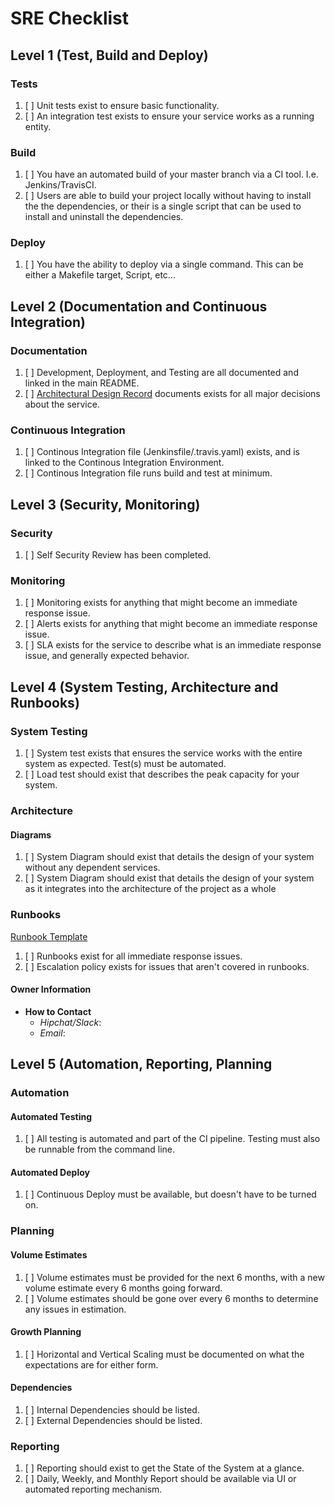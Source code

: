 # SRE Checklist

## Level 1 (Test, Build and Deploy)

### Tests

1. [ ] Unit tests exist to ensure basic functionality.
2. [ ] An integration test exists to ensure your service works as a running entity.

### Build

1. [ ] You have an automated build of your master branch via a CI tool. I.e.
       Jenkins/TravisCI.
2. [ ] Users are able to build your project locally without having to install the
       the dependencies, or their is a single script that can be used to install and
       uninstall the dependencies.

### Deploy

1. [ ] You have the ability to deploy via a single command. This can be either a
       Makefile target, Script, etc...

## Level 2 (Documentation and Continuous Integration)

### Documentation

1. [ ] Development, Deployment, and Testing are all documented and linked in the main
       README.
2. [ ] [Architectural Design Record] documents exists for all major decisions about the
       service.

### Continuous Integration

1. [ ] Continous Integration file (Jenkinsfile/.travis.yaml) exists, and is linked to
       the Continous Integration Environment.
2. [ ] Continous Integration file runs build and test at minimum.

## Level 3 (Security, Monitoring)

### Security

1. [ ] Self Security Review has been completed.

### Monitoring

1. [ ] Monitoring exists for anything that might become an immediate response issue.
2. [ ] Alerts exists for anything that might become an immediate response issue.
3. [ ] SLA exists for the service to describe what is an immediate response issue,
       and generally expected behavior.

## Level 4 (System Testing, Architecture and Runbooks)

### System Testing

1. [ ] System test exists that ensures the service works with the entire system as
       expected. Test(s) must be automated.
2. [ ] Load test should exist that describes the peak capacity for your system.

### Architecture

#### Diagrams

1. [ ] System Diagram should exist that details the design of your system without
       any dependent services.
2. [ ] System Diagram should exist that details the design of your system as it
       integrates into the architecture of the project as a whole

### Runbooks

[Runbook Template]

1. [ ] Runbooks exist for all immediate response issues.
2. [ ] Escalation policy exists for issues that aren't covered in runbooks.

#### Owner Information

* __How to Contact__
  * _Hipchat/Slack_:
  * _Email_:

## Level 5 (Automation, Reporting, Planning

### Automation

#### Automated Testing

1. [ ] All testing is automated and part of the CI pipeline. Testing must also be
       runnable from the command line.

#### Automated Deploy

1. [ ] Continuous Deploy must be available, but doesn't have to be turned on.

### Planning

#### Volume Estimates

1. [ ] Volume estimates must be provided for the next 6 months, with a new volume
       estimate every 6 months going forward.
2. [ ] Volume estimates should be gone over every 6 months to determine any issues
       in estimation.

#### Growth Planning

1. [ ] Horizontal and Vertical Scaling must be documented on what the expectations
       are for either form.

#### Dependencies

1. [ ] Internal Dependencies should be listed.
2. [ ] External Dependencies should be listed.

### Reporting

1. [ ] Reporting should exist to get the State of the System at a glance.
2. [ ] Daily, Weekly, and Monthly Report should be available via UI or automated
       reporting mechanism.

[Runbook Template]: ./sre/runbooks/RunbookTemplate.md
[Architectural Design Record]: ./adr/ArchitectureDesignRecordTemplate.md
